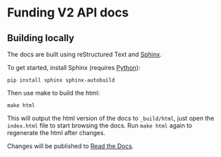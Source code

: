 Funding V2 API docs
===================

## Building locally
The docs are built using reStructured Text and
[Sphinx](http://www.sphinx-doc.org/en/stable/index.html).

To get started, install Sphinx (requires [Python](https://www.python.org/)):
```
pip install sphinx sphinx-autobuild
```

Then use make to build the html:

```
make html
```

This will output the html version of the docs to `_build/html`, just open the
`index.html` file to start browsing the docs. Run `make html` again to
regenerate the html after changes.

Changes will be published to [Read the Docs](https://www.readthedocs.org).
